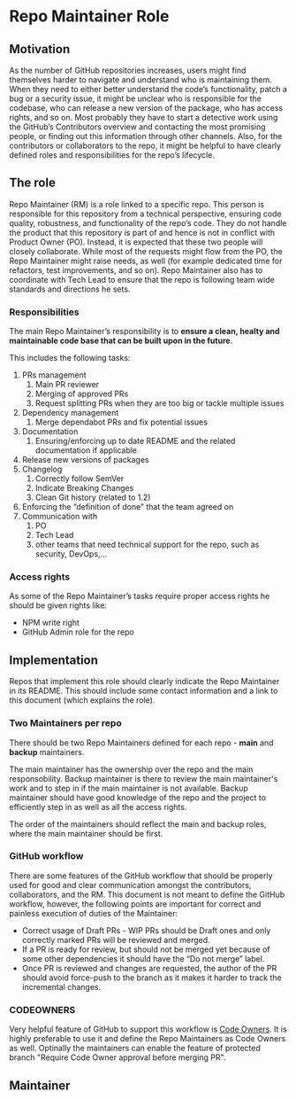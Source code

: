 # Repo Maintainer Role

## Motivation

As the number of GitHub repositories increases, users might find themselves harder to navigate and understand who is maintaining them. When they need to either better understand the code’s functionality, patch a bug or a security issue, it might be unclear who is responsible for the codebase, who can release a new version of the package, who has access rights, and so on. Most probably they have to start a detective work using the GitHub’s Contributors overview and contacting the most promising people, or finding out this information through other channels.
Also, for the contributors or collaborators to the repo, it might be helpful to have clearly defined roles and responsibilities for the repo’s lifecycle.

## The role

Repo Maintainer (RM) is a role linked to a specific repo. This person is responsible for this repository from a technical perspective, ensuring code quality, robustness, and functionality of the repo’s code. They do not handle the product that this repository is part of and hence is not in conflict with Product Owner (PO). Instead, it is expected that these two people will closely collaborate. While most of the requests might flow from the PO, the Repo Maintainer might raise needs, as well (for example dedicated time for refactors, test improvements, and so on). Repo Maintainer also has to coordinate with Tech Lead to ensure that the repo is following team wide standards and directions he sets.

### Responsibilities

The main Repo Maintainer’s responsibility is to **ensure a clean, healty and maintainable code base that can be built upon in the future**.

This includes the following tasks:

1. PRs management
   1. Main PR reviewer
   2. Merging of approved PRs
   3. Request splitting PRs when they are too big or tackle multiple issues
2. Dependency management
   1. Merge dependabot PRs and fix potential issues
3. Documentation
   1. Ensuring/enforcing up to date README and the related documentation if applicable
4. Release new versions of packages
5. Changelog
   1. Correctly follow SemVer
   2. Indicate Breaking Changes
   3. Clean Git history (related to 1.2)
6. Enforcing the “definition of done” that the team agreed on
7. Communication with
   1. PO
   2. Tech Lead
   3. other teams that need technical support for the repo, such as security, DevOps,…

### Access rights

As some of the Repo Maintainer’s tasks require proper access rights he should be given rights like:

- NPM write right
- GitHub Admin role for the repo

## Implementation

Repos that implement this role should clearly indicate the Repo Maintainer in its README. This should include some contact information and a link to this document (which explains the role).

### Two Maintainers per repo

There should be two Repo Maintainers defined for each repo - **main** and **backup** maintainers. 

The main maintainer has the ownership over the repo and the main responsobility. Backup maintainer is there to review the main maintainer's work and to step in if the main maintainer is not available. Backup maintainer should have good knowledge of the repo and the project to efficiently step in as well as all the access rights. 

The order of the maintainers should reflect the main and backup roles, where the main maintainer should be first.

### GitHub workflow

There are some features of the GitHub workflow that should be properly used for good and clear communication amongst the contributors, collaborators, and the RM. This document is not meant to define the GitHub workflow, however, the following points are important for correct and painless execution of duties of the Maintainer:

 - Correct usage of Draft PRs - WIP PRs should be Draft ones and only correctly marked PRs will be reviewed and merged.
 - If a PR is ready for review, but should not be merged yet because of some other dependencies it should have the “Do not merge” label.
 - Once PR is reviewed and changes are requested, the author of the PR should avoid force-push to the branch as it makes it harder to track the incremental changes.

### CODEOWNERS

Very helpful feature of GitHub to support this workflow is [Code Owners](https://docs.github.com/en/free-pro-team@latest/github/creating-cloning-and-archiving-repositories/about-code-owners). It is highly preferable to use it and define the Repo Maintainers as Code Owners as well. Optinally the maintainers can enable the feature of protected branch "Require Code Owner approval before merging PR".

## Maintainer

